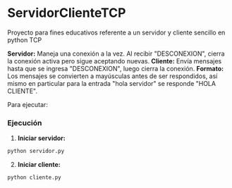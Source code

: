 # ServidorClienteTCP
Proyecto para fines educativos referente a un servidor y cliente sencillo en python TCP

**Servidor:** Maneja una conexión a la vez. Al recibir "DESCONEXION", cierra la conexión activa pero sigue aceptando nuevas.
**Cliente:** Envía mensajes hasta que se ingresa "DESCONEXION", luego cierra la conexión.
**Formato:** Los mensajes se convierten a mayúsculas antes de ser respondidos, así mismo en particular para la entrada "hola servidor" se responde "HOLA CLIENTE".

Para ejecutar:
### Ejecución
1. **Iniciar servidor:**
```bash
python servidor.py
```

2. **Iniciar cliente:**
```bash
python cliente.py
```
